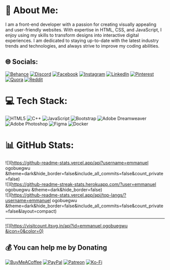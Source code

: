 # 💫 About Me:
I am a front-end developer with a passion for creating visually appealing and user-friendly websites. With expertise in HTML, CSS, and JavaScript, I enjoy using my skills to transform designs into interactive digital experiences. I am dedicated to staying up-to-date with the latest industry trends and technologies, and always strive to improve my coding abilities.


## 🌐 Socials:
[![Behance](https://img.shields.io/badge/Behance-1769ff?logo=behance&logoColor=white)](https://behance.net/OgobuegwuEmmanuel) [![Discord](https://img.shields.io/badge/Discord-%237289DA.svg?logo=discord&logoColor=white)](https://discord.gg/OgobuegwuEmmanuel) [![Facebook](https://img.shields.io/badge/Facebook-%231877F2.svg?logo=Facebook&logoColor=white)](https://facebook.com/OgobuegwuNEmmanuel) [![Instagram](https://img.shields.io/badge/Instagram-%23E4405F.svg?logo=Instagram&logoColor=white)](https://instagram.com/OgobuegwuEmmanuel) [![LinkedIn](https://img.shields.io/badge/LinkedIn-%230077B5.svg?logo=linkedin&logoColor=white)](https://linkedin.com/in/OgobuegwuEmmanuel) [![Pinterest](https://img.shields.io/badge/Pinterest-%23E60023.svg?logo=Pinterest&logoColor=white)](https://pinterest.com/OgobuegwuEmmanuel) [![Quora](https://img.shields.io/badge/Quora-%23B92B27.svg?logo=Quora&logoColor=white)](https://quora.com/profile/OgobuegwuEmmanuel) [![Reddit](https://img.shields.io/badge/Reddit-%23FF4500.svg?logo=Reddit&logoColor=white)](https://reddit.com/user/OgobuegwuEmmanuel) 

# 💻 Tech Stack:
![HTML5](https://img.shields.io/badge/html5-%23E34F26.svg?style=plastic&logo=html5&logoColor=white) ![C++](https://img.shields.io/badge/c++-%2300599C.svg?style=plastic&logo=c%2B%2B&logoColor=white) ![JavaScript](https://img.shields.io/badge/javascript-%23323330.svg?style=plastic&logo=javascript&logoColor=%23F7DF1E) ![Bootstrap](https://img.shields.io/badge/bootstrap-%23563D7C.svg?style=plastic&logo=bootstrap&logoColor=white) ![Adobe Dreamweaver](https://img.shields.io/badge/Adobe%20Dreamweaver-FF61F6.svg?style=plastic&logo=Adobe%20Dreamweaver&logoColor=white) ![Adobe Photoshop](https://img.shields.io/badge/adobephotoshop-%2331A8FF.svg?style=plastic&logo=adobephotoshop&logoColor=white) 	![Figma](https://img.shields.io/badge/figma-%23F24E1E.svg?style=plastic&logo=figma&logoColor=white) ![Docker](https://img.shields.io/badge/docker-%230db7ed.svg?style=plastic&logo=docker&logoColor=white)
# 📊 GitHub Stats:
![](https://github-readme-stats.vercel.app/api?username=emmanuel ogobuegwu &theme=dark&hide_border=false&include_all_commits=false&count_private=false)<br/>
![](https://github-readme-streak-stats.herokuapp.com/?user=emmanuel ogobuegwu &theme=dark&hide_border=false)<br/>
![](https://github-readme-stats.vercel.app/api/top-langs/?username=emmanuel ogobuegwu &theme=dark&hide_border=false&include_all_commits=false&count_private=false&layout=compact)

---
[![](https://visitcount.itsvg.in/api?id=emmanuel ogobuegwu &icon=0&color=0)](https://visitcount.itsvg.in)

  ## 💰 You can help me by Donating
  [![BuyMeACoffee](https://img.shields.io/badge/Buy%20Me%20a%20Coffee-ffdd00?style=for-the-badge&logo=buy-me-a-coffee&logoColor=black)](https://buymeacoffee.com/OgobuegwuEmmanuel) [![PayPal](https://img.shields.io/badge/PayPal-00457C?style=for-the-badge&logo=paypal&logoColor=white)](https://paypal.me/OgobuegwuEmmanuel) [![Patreon](https://img.shields.io/badge/Patreon-F96854?style=for-the-badge&logo=patreon&logoColor=white)](https://patreon.com/OgobuegwuEmmanuel) [![Ko-Fi](https://img.shields.io/badge/Ko--fi-F16061?style=for-the-badge&logo=ko-fi&logoColor=white)](https://ko-fi.com/OgobuegwuEmmanuel) 

  
<!-- Proudly created with GPRM ( https://gprm.itsvg.in ) -->
